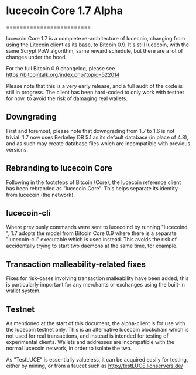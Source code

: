 # lucecoin Core 1.7 Alpha
=========================

lucecoin Core 1.7 is a complete re-architecture of lucecoin, changing from
using the Litecoin client as its base, to Bitcoin 0.9. It's still lucecoin,
with the same Scrypt PoW algorithm, same reward schedule, but there are a 
lot of changes under the hood.


For the full Bitcoin 0.9 changelog, please see https://bitcointalk.org/index.php?topic=522014

Please note that this is a very early release, and a full audit of the code
is still in progress. The client has been hard-coded to only work with testnet
for now, to avoid the risk of damaging real wallets.


Downgrading
-----------

First and foremost, please note that downgrading from 1.7 to 1.6 is not trivial.
1.7 now uses Berkeley DB 5.1 as its default database (in place of 4.8), and as
such may create database files which are incompatible with previous versions.

Rebranding to lucecoin Core
---------------------------

Following in the footsteps of Bitcoin (Core), the lucecoin reference client
has been rebranded as "lucecoin Core". This helps separate its identity
from lucecoin (the network).

lucecoin-cli
------------

Where previously commands were sent to lucecoind by running
"lucecoind <command>", 1.7 adopts the model from Bitcoin Core 0.9 where there is
a separate "lucecoin-cli" executable which is used instead. This avoids the risk
of accidentally trying to start two daemons at the same time, for example.


Transaction malleability-related fixes
--------------------------------------

Fixes for risk-cases involving transaction malleability have been added; this
is particularly important for any merchants or exchanges using the built-in
wallet system. 

Testnet
-------

As mentioned at the start of this document, the alpha-client is for use with the
lucecoin testnet only. This is an alternative lucecoin blockchain which is
not used for real transactions, and instead is intended for testing of experimental
clients. Wallets and addresses are incompatible with the normal lucecoin
network, in order to isolate the two.

As "TestLUCE" is essentially valueless, it can be acquired easily for testing,
either by mining, or from a faucet such as http://testLUCE.lionservers.de/
